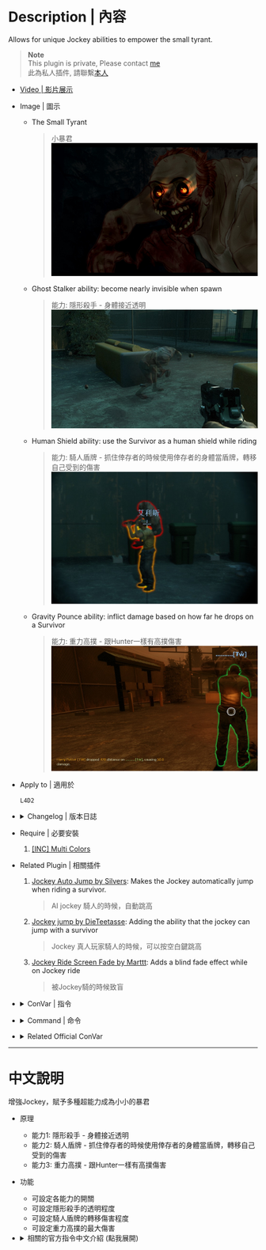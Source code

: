# Description | 內容
Allows for unique Jockey abilities to empower the small tyrant.

> __Note__ <br/>
This plugin is private, Please contact [me](https://github.com/fbef0102/Game-Private_Plugin#私人插件列表-private-plugins-list)<br/>
此為私人插件, 請聯繫[本人](https://github.com/fbef0102/Game-Private_Plugin#私人插件列表-private-plugins-list)

* [Video | 影片展示](https://youtu.be/2lkefzNmEsk)

* Image | 圖示
	* The Small Tyrant
		> 小暴君
		<br/>![l4d2_Sinister_Jockey_0](image/l4d2_Sinister_Jockey_0.jpg)
	* Ghost Stalker ability: become nearly invisible when spawn
		> 能力: 隱形殺手 - 身體接近透明
		<br/>![l4d2_Sinister_Jockey_1](image/l4d2_Sinister_Jockey_1.jpg)
	* Human Shield ability: use the Survivor as a human shield while riding
		> 能力: 騎人盾牌 - 抓住倖存者的時候使用倖存者的身體當盾牌，轉移自己受到的傷害
		<br/>![l4d2_Sinister_Jockey_2](image/l4d2_Sinister_Jockey_2.jpg)
	* Gravity Pounce ability: inflict damage based on how far he drops on a Survivor
		> 能力: 重力高撲 - 跟Hunter一樣有高撲傷害
		<br/>![l4d2_Sinister_Jockey_3](image/l4d2_Sinister_Jockey_3.jpg)

* Apply to | 適用於
	```
	L4D2
	```

* <details><summary>Changelog | 版本日誌</summary>

	```php
	//Mortiegama @ 2014
	//HarryPotter @ 2022-2023
	```
	* v1.0h (2023-1-31)
		* Request by Shadow
		* Remake code, convert code to latest syntax
		* Fix warnings when compiling on SourceMod 1.11.
		* Optimize code and improve performance
		* Delete "Bacterial Feet ability", "Marionette ability", "Rodeo Jump ability", they cause too many bugs.

	* v1.3
		* [Original Plugin by Mortiegama](https://forums.alliedmods.net/showthread.php?t=234267)
</details>

* Require | 必要安裝
	1. [[INC] Multi Colors](https://github.com/fbef0102/L4D1_2-Plugins/releases/tag/Multi-Colors)

* Related Plugin | 相關插件
	1. [Jockey Auto Jump by Silvers](https://forums.alliedmods.net/showthread.php?t=316613): Makes the Jockey automatically jump when riding a survivor.
		> AI jockey 騎人的時候，自動跳高
	2. [Jockey jump by DieTeetasse](https://forums.alliedmods.net/showthread.php?t=122213): Adding the ability that the jockey can jump with a survivor
		> Jockey 真人玩家騎人的時候，可以按空白鍵跳高
	3. [Jockey Ride Screen Fade by Marttt](https://forums.alliedmods.net/showthread.php?t=334143): Adds a blind fade effect while on Jockey ride
		> 被Jockey騎的時候致盲

* <details><summary>ConVar | 指令</summary>

	* cfg/sourcemod/l4d2_Sinister_Jockey.cfg
		```php
		// Enables the Ghost Stalker ability, allowing the Jockey to become nearly invisible.
		l4d2_Sinister_Jockey_ghoststalker "1"

		// Modifies the opacity of the Jockey to become closer to invisible (0-255) (Def 20)
		l4d2_Sinister_Jockey_ghoststalkervisibility "100"

		// Enables the Gravity Pounce ability, the Jockey can inflict damage based on how far he drops on a Survivor. (Def 1)
		l4d2_Sinister_Jockey_gravitypounce "1"

		// Maximum amount of damage the Jockey can inflict while dropping (Should be Survivor health max). (Def 100)
		l4d2_Sinister_Jockey_gravitypouncecap "100"

		// Amount to multiply the damage dealt by the Jockey when dropping. (Def 1.0)
		l4d2_Sinister_Jockey_gravitypouncemultiplier "1.0"

		// Enables the Human Shield ability, the Jockey can use the Survivor as a human shield while riding. (Def 1)
		l4d2_Sinister_Jockey_humanshield "1"

		// Percent of damage the Jockey avoids using a Survivor as a shield. (Def 0.4)
		l4d2_Sinister_Jockey_humanshieldamount "0.7"

		// How much damage is inflicted to the Survivor being used as a Huamn Shield. (Def 2, 0=No damage)
		l4d2_Sinister_Jockey_humanshielddamage "2.0"
		```
</details>

* <details><summary>Command | 命令</summary>

	None
</details>

* <details><summary>Related Official ConVar</summary>

	* write down the follong cvars in cfg/server.cfg
		```php
		// Jockey Movement Speed (default: 250, maximum: 450)
		sm_cvar z_jockey_speed 		"250"

		// Jockey Ridding Speed, speed = survivor speed * 0.8 (default: 0.8, maximum: 1.0)
		sm_cvar z_jockey_control_max "0.8"
		sm_cvar z_jockey_control_min "0.8"
		```
</details>

- - - -
# 中文說明
增強Jockey，賦予多種超能力成為小小的暴君

* 原理
	* 能力1: 隱形殺手 - 身體接近透明
	* 能力2: 騎人盾牌 - 抓住倖存者的時候使用倖存者的身體當盾牌，轉移自己受到的傷害
	* 能力3: 重力高撲 - 跟Hunter一樣有高撲傷害

* 功能
	* 可設定各能力的開關
	* 可設定隱形殺手的透明程度
	* 可設定騎人盾牌的轉移傷害程度
	* 可設定重力高撲的最大傷害

* <details><summary>相關的官方指令中文介紹 (點我展開)</summary>

	* 以下指令寫入文件 cfg/server.cfg，可自行調整
		```php
		// Jockey 移動速度 (預設: 250, 最大: 450)
		sm_cvar z_jockey_speed "250"

		// Jockey 騎人的速度調整, 速度為人類速度210 * 0.8, 因此數值1.0的時候, 騎人速度等同於人類速度210 
		// 預設: 0.8, 最大: 1.0
		sm_cvar z_jockey_control_max "0.8"
		sm_cvar z_jockey_control_min "0.8"
		```
</details>